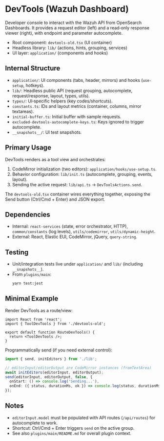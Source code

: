 # DevTools (Wazuh Dashboard)

Developer console to interact with the Wazuh API from OpenSearch Dashboards. It provides a request editor (left) and a read‑only response viewer (right), with endpoint and parameter autocomplete.

- Root component: `devtools-old.tsx` (UI container)
- Headless library: `lib/` (actions, hints, grouping, services)
- UI layer: `application/` (components and hooks)

## Internal Structure

- `application/`: UI components (tabs, header, mirrors) and hooks (`use-setup`, hotkeys).
- `lib/`: Headless public API (request grouping, autocomplete, request/response, layout, types, utils).
- `types/`: UI‑specific helpers (key codes/shortcuts).
- `constants.ts`: IDs and layout metrics (container, columns, mirror textareas).
- `initial-buffer.ts`: Initial buffer with sample requests.
- `excluded-devtools-autocomplete-keys.ts`: Keys ignored to trigger autocomplete.
- `__snapshots__/`: UI test snapshots.

## Primary Usage

DevTools renders as a tool view and orchestrates:

1. CodeMirror initialization (two editors): `application/hooks/use-setup.ts`.
2. Behavior configuration: `lib/init.ts` (autocomplete, grouping, events, layout).
3. Sending the active request: `lib/api.ts` → `DevToolsActions.send`.

The `devtools-old.tsx` container wires everything together, exposing the Send button (Ctrl/Cmd + Enter) and JSON export.

## Dependencies

- Internal: `react-services` (state, error orchestrator, HTTP), `common/constants` (log levels), `utils/codemirror`, `utils/dynamic-height`.
- External: React, Elastic EUI, CodeMirror, jQuery, `query-string`.

## Testing

- Unit/integration tests live under `application/` and `lib/` (including `__snapshots__`).
- From `plugins/main`:
  ```bash
  yarn test:jest
  ```

## Minimal Example

Render DevTools as a route/view:

```tsx
import React from 'react';
import { ToolDevTools } from './devtools-old';

export default function RouteDevTools() {
  return <ToolDevTools />;
}
```

Programmatically send (if you need external control):

```ts
import { send, initEditors } from './lib';

// editorInput/editorOutput are CodeMirror instances (fromTextArea)
await initEditors(editorInput, editorOutput);
send(editorInput, editorOutput, false, {
  onStart: () => console.log('Sending...'),
  onEnd: ({ status, durationMs, ok }) => console.log(status, durationMs, ok),
});
```

## Notes

- `editorInput.model` must be populated with API routes (`/api/routes`) for autocomplete to work.
- Shortcut: Ctrl/Cmd + Enter triggers `send` on the active group.
- See also `plugins/main/README.md` for overall plugin context.
